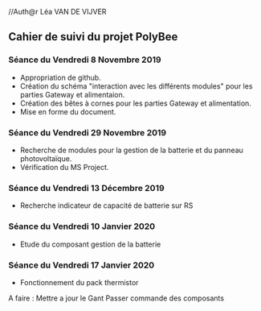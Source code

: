 //Auth@r Léa VAN DE VIJVER


<h2> Cahier de suivi du projet PolyBee </h2>

<h3>Séance du Vendredi 8 Novembre 2019 </h3>

- Appropriation de github.
- Création du schéma "interaction avec les différents modules" pour les parties Gateway et alimentaion.
- Création des bêtes à cornes pour les parties Gateway et alimentation.
- Mise en forme du document.

<h3>Séance du Vendredi 29 Novembre 2019 </h3>

- Recherche de modules pour la gestion de la batterie et du panneau photovoltaïque.
- Vérification du MS Project.

<h3>Séance du Vendredi 13 Décembre 2019 </h3>

- Recherche indicateur de capacité de batterie sur RS

<h3>Séance du Vendredi 10 Janvier 2020 </h3>

- Etude du composant gestion de la batterie

<h3>Séance du Vendredi 17 Janvier 2020 </h3>

- Fonctionnement du pack thermistor

A faire : Mettre a jour le Gant 
Passer commande des composants
